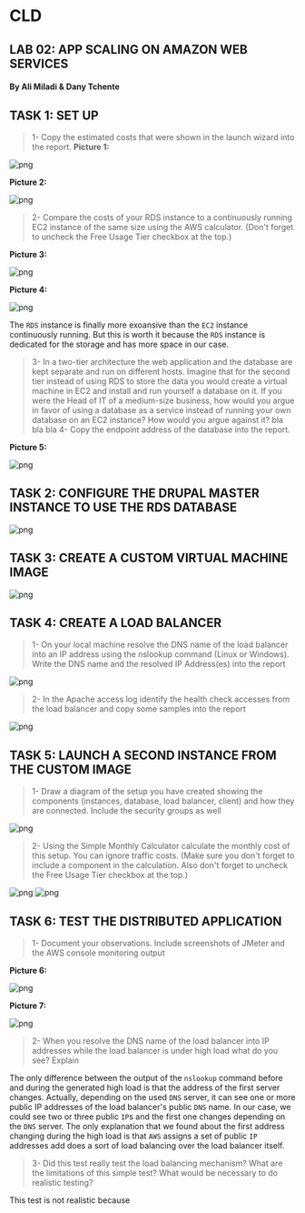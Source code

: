 # CLD
## LAB 02: APP SCALING ON AMAZON WEB SERVICES

#### By Ali Miladi & Dany Tchente

## TASK 1: SET UP

> 1- Copy the estimated costs that were shown in the launch wizard into the report.
**Picture 1:**

![png](Output_03.png)

**Picture 2:**

![png](Output_04.png)


<div class="page-break"></div>

> 2- Compare the costs of your RDS instance to a continuously running EC2 instance of the same size using the AWS calculator. (Don't forget to uncheck the Free Usage Tier checkbox at the top.)

**Picture 3:**

![png](Output_01.png)

**Picture 4:**

![png](Output_02.png)

The `RDS` instance is finally more exoansive than the `EC2` instance continuously running. But this is worth it because the `RDS` instance is dedicated for the storage and has more space in our case.  

> 3- In a two-tier architecture the web application and the database are kept separate and run on different hosts. Imagine that for the second tier instead of using RDS to store the data you would create a virtual machine in EC2 and install and run yourself a database on it. If you were the Head of IT of a medium-size business, how would you argue in favor of using a database as a service instead of running your own database on an EC2 instance? How would you argue against it?
bla bla bla
> 4- Copy the endpoint address of the database into the report.

**Picture 5:**

![png](Output_05.png)

## TASK 2: CONFIGURE THE DRUPAL MASTER INSTANCE TO USE THE RDS DATABASE

![png](Output_06.png)


<div class="page-break"></div>

## TASK 3: CREATE A CUSTOM VIRTUAL MACHINE IMAGE

![png](Output_07.png)

## TASK 4: CREATE A LOAD BALANCER

> 1- On your local machine resolve the DNS name of the load balancer into an IP address using the nslookup command (Linux or Windows). Write the DNS name and the resolved IP Address(es) into the report

![png](Output_08.png)


<div class="page-break"></div>

> 2- In the Apache access log identify the health check accesses from the load balancer and copy some samples into the report

![png](Output_09.png)


<div class="page-break"></div>

## TASK 5: LAUNCH A SECOND INSTANCE FROM THE CUSTOM IMAGE

> 1- Draw a diagram of the setup you have created showing the components (instances, database, load balancer, client) and how they are connected. Include the security groups as well

![png](infra.png)

> 2- Using the Simple Monthly Calculator calculate the monthly cost of this setup. You can ignore traffic costs. (Make sure you don't forget to include a component in the calculation. Also don't forget to uncheck the Free Usage Tier checkbox at the top.)

![png](Output_10.png)
![png](Output_11.png)

## TASK 6: TEST THE DISTRIBUTED APPLICATION
> 1- Document your observations. Include screenshots of JMeter and the AWS console monitoring output

**Picture 6:**

![png](Output_12.png)

<div class="page-break"></div>

**Picture 7:**

![png](Output_16.png)

> 2-  When you resolve the DNS name of the load balancer into IP addresses while the load balancer is under high load what do you see? Explain

The only difference between the output of the `nslookup` command before and during the generated high load is that the address of the first server changes.
Actually, depending on the used `DNS` server, it can see one or more public IP addresses of the load balancer's public `DNS` name.
In our case, we could see two or three public `IP`s and the first one changes depending on the `DNS` server.
The only explanation that we found about the first address changing during the high load is that `AWS` assigns a set of public `IP` addresses add does a sort of load balancing over the load balancer itself.  

> 3- Did this test really test the load balancing mechanism? What are the limitations of this simple test? What would be necessary to do realistic testing?

This test is not realistic because
